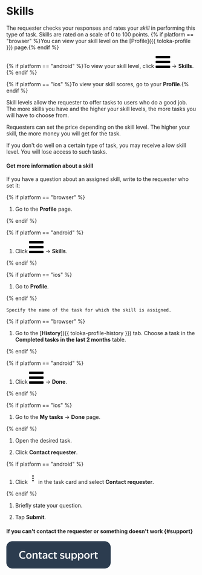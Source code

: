 # Skills

The requester checks your responses and rates your _skill_ in performing this type of task. Skills are rated on a scale of 0 to 100 points. {% if platform == "browser" %}You can view your skill level on the [Profile]({{ toloka-profile }}) page.{% endif %}

{% if platform == "android" %}To view your skill level, click ![](../_assets/menu.svg) → **Skills**.{% endif %}

{% if platform == "ios" %}To view your skill scores, go to your **Profile**.{% endif %}

Skill levels allow the requester to offer tasks to users who do a good job. The more skills you have and the higher your skill levels, the more tasks you will have to choose from.

Requesters can set the price depending on the skill level. The higher your skill, the more money you will get for the task.

If you don't do well on a certain type of task, you may receive a low skill level. You will lose access to such tasks.

#### Get more information about a skill

If you have a question about an assigned skill, write to the requester who set it:

{% if platform == "browser" %}

1. Go to the **Profile** page.

{% endif %}
    
{% if platform == "android" %}

1. Click ![](../_assets/menu.svg) → **Skills**.

{% endif %}

{% if platform == "ios" %}

1. Go to **Profile**.

{% endif %}

    Specify the name of the task for which the skill is assigned.

{% if platform == "browser" %}

1. Go to the [**History**]({{ toloka-profile-history }}) tab. Choose a task in the **Completed tasks in the last 2 months** table.

{% endif %}

{% if platform == "android" %}

1. Click ![](../_assets/menu.svg) → **Done**.

{% endif %}
    
{% if platform == "ios" %}

1. Go to the **My tasks** → **Done** page.

{% endif %}
    
1. Open the desired task.
    
1. Click **Contact requester**.

{% if platform == "android" %}

1. Click ![](../_assets/kebab-menu_1.jpg) in the task card and select **Contact requester**.

{% endif %}
    
1. Briefly state your question.
    
1. Tap **Submit**.

#### If you can't contact the requester or something doesn't work {#support}

[![](../_assets/buttons/contact-support.svg)](troubleshooting/troubleshooting.md#not_working_properly)
